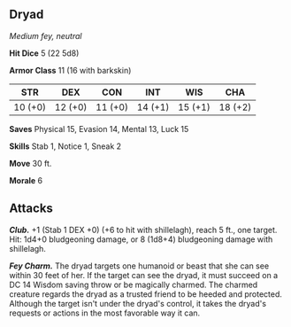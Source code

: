 ## Dryad

*Medium fey, neutral*

**Hit Dice** 5 (22 5d8)

**Armor Class** 11 (16 with barkskin)

| STR     | DEX     | CON     | INT     | WIS     | CHA     |
|---------|---------|---------|---------|---------|---------|
| 10 (+0) | 12 (+0) | 11 (+0) | 14 (+1) | 15 (+1) | 18 (+2) |

**Saves** Physical 15, Evasion 14, Mental 13, Luck 15

**Skills** Stab 1, Notice 1, Sneak 2

**Move** 30 ft.

**Morale** 6

## Attacks

***Club.*** +1 (Stab 1 DEX +0) (+6 to hit with shillelagh), reach 5 ft., one target. Hit: 1d4+0 bludgeoning damage, or 8 (1d8+4) bludgeoning damage with shillelagh.

***Fey Charm.*** The dryad targets one humanoid or beast that she can see within 30 feet of her. If the target can see the dryad, it must succeed on a DC 14 Wisdom saving throw or be magically charmed. The charmed creature regards the dryad as a trusted friend to be heeded and protected. Although the target isn't under the dryad's control, it takes the dryad's requests or actions in the most favorable way it can.

